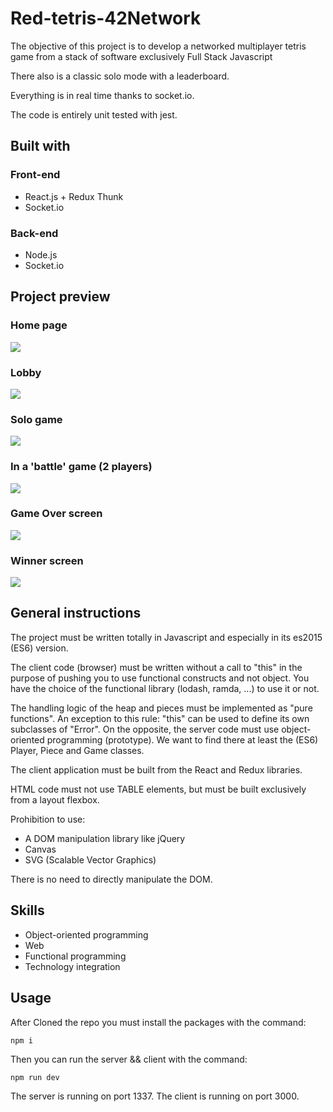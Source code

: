 # Red-tetris-42Network
The objective of this project is to develop a networked multiplayer tetris game from a stack of software exclusively Full Stack Javascript

There also is a classic solo mode with a leaderboard.

Everything is in real time thanks to socket.io.

The code is entirely unit tested with jest.
<!-- 
You can try it out **[here](https://tetris-orange.herokuapp.com/#)**.
It can take some time to load the app, heroku servers must wake up. -->

## Built with

### Front-end

* React.js + Redux Thunk
* Socket.io

### Back-end

* Node.js
* Socket.io
<!-- * Deployed with heroku -->

## Project preview
### Home page
<img src="https://github.com/Ysrbolles/Red-tetris-42Network/blob/main/images/Home.png" />

### Lobby 
<img src="https://github.com/Ysrbolles/Red-tetris-42Network/blob/main/images/Rooms.png" />

### Solo game 
<img src="https://github.com/Ysrbolles/Red-tetris-42Network/blob/main/images/Solo.png" />

### In a 'battle' game (2 players)
<img src="https://github.com/Ysrbolles/Red-tetris-42Network/blob/main/images/Game.png" />

### Game Over screen
<img src="https://github.com/Ysrbolles/Red-tetris-42Network/blob/main/images/Gameover.png" />

### Winner screen
<img src="https://github.com/Ysrbolles/Red-tetris-42Network/blob/main/images/Winner.png" />

## General instructions

The project must be written totally in Javascript and especially in its es2015 (ES6)
version.

The client code (browser) must be written without a call to "this" in the purpose
of pushing you to use functional constructs and not object. You have the choice of the
functional library (lodash, ramda, ...) to use it or not.

The handling logic of the heap and pieces must be implemented as "pure functions".
An exception to this rule: "this" can be used to define its own subclasses of "Error".
On the opposite, the server code must use object-oriented programming (prototype).
We want to find there at least the (ES6) Player, Piece and Game classes.

The client application must be built from the React and Redux libraries.

HTML code must not use TABLE elements, but must be built exclusively from
a layout flexbox.

Prohibition to use:
* A DOM manipulation library like jQuery
* Canvas
* SVG (Scalable Vector Graphics)
  
There is no need to directly manipulate the DOM.
## Skills

* Object-oriented programming 
* Web 
* Functional programming 
* Technology integration 

## Usage
  After Cloned the repo you must install the packages with the command:
  ```
  npm i

  ```
  Then you can run the server && client with the command:
  ```
  npm run dev
  ```
  
  The server is running on port 1337.
  The client is running on port 3000.

